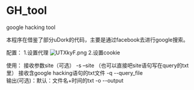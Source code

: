 # GH_tool
google hacking tool

本程序在借鉴了部分uDork的代码，主要是通过facebook去进行google搜索。

配置：
1.设置代理
![UTXkyF.png](https://s1.ax1x.com/2020/07/22/UTXkyF.png)
2.设置cookie


使用：
接收参数site（可选）  -s –site  （也可以直接吧site语句写在query的txt里）
接收含google hacking语句的txt文件  -q  --query_file  
输出(可选)：默认：文件名+时间的txt  -o --output







